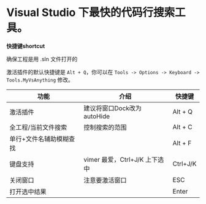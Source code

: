 # Visual Studio 下最快的代码行搜索工具。

**快捷键shortcut**

确保工程是用 .sln 文件打开的

激活插件的默认快捷键是 `Alt + Q`，你可以在 `Tools -> Options -> Keyboard -> Tools.MyVsAnything` 修改。

功能|介绍|快捷键
----| ----| ----
激活插件 | 建议将窗口Dock改为autoHide| Alt + Q
全工程/当前文件搜索| 控制搜索的范围 | Alt + C 
单行+文件名辅助模糊查找||Alt + F 
键盘支持| vimer 最爱，Ctrl+J/K 上下选中 | Ctrl+J/K
关闭窗口|注意要激活窗口|ESC
打开选中结果| |Enter

